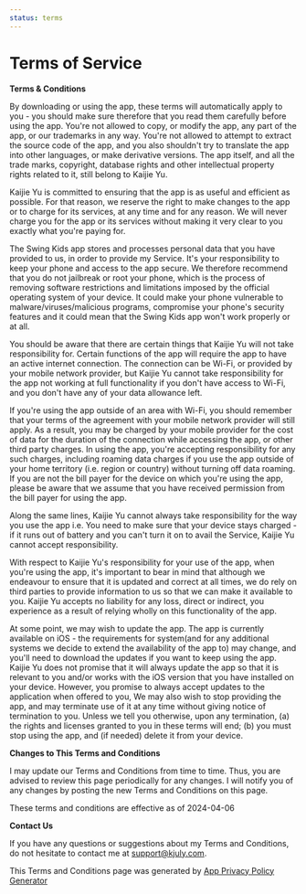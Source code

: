 ```yaml
---
status: terms
---
```


# Terms of Service

**Terms & Conditions**

By downloading or using the app, these terms will automatically apply to you - you should make sure therefore that you read them carefully before using the app. You're not allowed to copy, or modify the app, any part of the app, or our trademarks in any way. You're not allowed to attempt to extract the source code of the app, and you also shouldn't try to translate the app into other languages, or make derivative versions. The app itself, and all the trade marks, copyright, database rights and other intellectual property rights related to it, still belong to Kaijie Yu.

Kaijie Yu is committed to ensuring that the app is as useful and efficient as possible. For that reason, we reserve the right to make changes to the app or to charge for its services, at any time and for any reason. We will never charge you for the app or its services without making it very clear to you exactly what you're paying for.

The Swing Kids app stores and processes personal data that you have provided to us, in order to provide my Service. It's your responsibility to keep your phone and access to the app secure. We therefore recommend that you do not jailbreak or root your phone, which is the process of removing software restrictions and limitations imposed by the official operating system of your device. It could make your phone vulnerable to malware/viruses/malicious programs, compromise your phone's security features and it could mean that the Swing Kids app won't work properly or at all.

You should be aware that there are certain things that Kaijie Yu will not take responsibility for. Certain functions of the app will require the app to have an active internet connection. The connection can be Wi-Fi, or provided by your mobile network provider, but Kaijie Yu cannot take responsibility for the app not working at full functionality if you don't have access to Wi-Fi, and you don't have any of your data allowance left.

If you're using the app outside of an area with Wi-Fi, you should remember that your terms of the agreement with your mobile network provider will still apply. As a result, you may be charged by your mobile provider for the cost of data for the duration of the connection while accessing the app, or other third party charges. In using the app, you're accepting responsibility for any such charges, including roaming data charges if you use the app outside of your home territory (i.e. region or country) without turning off data roaming. If you are not the bill payer for the device on which you're using the app, please be aware that we assume that you have received permission from the bill payer for using the app.

Along the same lines, Kaijie Yu cannot always take responsibility for the way you use the app i.e. You need to make sure that your device stays charged - if it runs out of battery and you can't turn it on to avail the Service, Kaijie Yu cannot accept responsibility.

With respect to Kaijie Yu's responsibility for your use of the app, when you're using the app, it's important to bear in mind that although we endeavour to ensure that it is updated and correct at all times, we do rely on third parties to provide information to us so that we can make it available to you. Kaijie Yu accepts no liability for any loss, direct or indirect, you experience as a result of relying wholly on this functionality of the app.

At some point, we may wish to update the app. The app is currently available on iOS - the requirements for system(and for any additional systems we decide to extend the availability of the app to) may change, and you'll need to download the updates if you want to keep using the app. Kaijie Yu does not promise that it will always update the app so that it is relevant to you and/or works with the iOS version that you have installed on your device. However, you promise to always accept updates to the application when offered to you, We may also wish to stop providing the app, and may terminate use of it at any time without giving notice of termination to you. Unless we tell you otherwise, upon any termination, (a) the rights and licenses granted to you in these terms will end; (b) you must stop using the app, and (if needed) delete it from your device.

**Changes to This Terms and Conditions**

I may update our Terms and Conditions from time to time. Thus, you are advised to review this page periodically for any changes. I will notify you of any changes by posting the new Terms and Conditions on this page.

These terms and conditions are effective as of 2024-04-06

**Contact Us**

If you have any questions or suggestions about my Terms and Conditions, do not hesitate to contact me at support@kjuly.com.

This Terms and Conditions page was generated by [App Privacy Policy Generator](https://app-privacy-policy-generator.nisrulz.com/)
